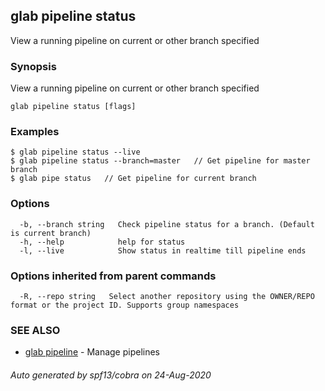 ## glab pipeline status

View a running pipeline on current or other branch specified

### Synopsis

View a running pipeline on current or other branch specified

```
glab pipeline status [flags]
```

### Examples

```
$ glab pipeline status --live
$ glab pipeline status --branch=master   // Get pipeline for master branch
$ glab pipe status   // Get pipeline for current branch

```

### Options

```
  -b, --branch string   Check pipeline status for a branch. (Default is current branch)
  -h, --help            help for status
  -l, --live            Show status in realtime till pipeline ends
```

### Options inherited from parent commands

```
  -R, --repo string   Select another repository using the OWNER/REPO format or the project ID. Supports group namespaces
```

### SEE ALSO

* [glab pipeline](glab_pipeline.md)	 - Manage pipelines

###### Auto generated by spf13/cobra on 24-Aug-2020
